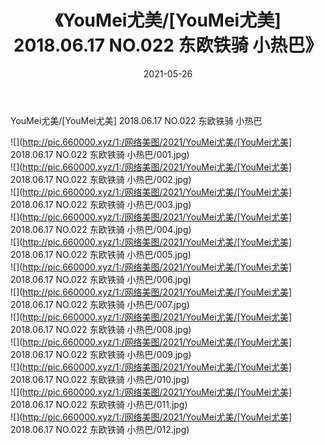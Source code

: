 ﻿---
layout: post
title:  《YouMei尤美/[YouMei尤美] 2018.06.17 NO.022 东欧铁骑 小热巴》
date:   2021-05-26
img: http://pic.660000.xyz/1:/网络美图/2021/YouMei尤美/[YouMei尤美] 2018.06.17 NO.022 东欧铁骑 小热巴/000.jpg
categories: [美女, 清纯, 唯美]
---

YouMei尤美/[YouMei尤美] 2018.06.17 NO.022 东欧铁骑 小热巴

 ![](http://pic.660000.xyz/1:/网络美图/2021/YouMei尤美/[YouMei尤美] 2018.06.17 NO.022 东欧铁骑 小热巴/001.jpg) <br>![](http://pic.660000.xyz/1:/网络美图/2021/YouMei尤美/[YouMei尤美] 2018.06.17 NO.022 东欧铁骑 小热巴/002.jpg) <br>![](http://pic.660000.xyz/1:/网络美图/2021/YouMei尤美/[YouMei尤美] 2018.06.17 NO.022 东欧铁骑 小热巴/003.jpg) <br>![](http://pic.660000.xyz/1:/网络美图/2021/YouMei尤美/[YouMei尤美] 2018.06.17 NO.022 东欧铁骑 小热巴/004.jpg) <br>![](http://pic.660000.xyz/1:/网络美图/2021/YouMei尤美/[YouMei尤美] 2018.06.17 NO.022 东欧铁骑 小热巴/005.jpg) <br>![](http://pic.660000.xyz/1:/网络美图/2021/YouMei尤美/[YouMei尤美] 2018.06.17 NO.022 东欧铁骑 小热巴/006.jpg) <br>![](http://pic.660000.xyz/1:/网络美图/2021/YouMei尤美/[YouMei尤美] 2018.06.17 NO.022 东欧铁骑 小热巴/007.jpg) <br>![](http://pic.660000.xyz/1:/网络美图/2021/YouMei尤美/[YouMei尤美] 2018.06.17 NO.022 东欧铁骑 小热巴/008.jpg) <br>![](http://pic.660000.xyz/1:/网络美图/2021/YouMei尤美/[YouMei尤美] 2018.06.17 NO.022 东欧铁骑 小热巴/009.jpg) <br>![](http://pic.660000.xyz/1:/网络美图/2021/YouMei尤美/[YouMei尤美] 2018.06.17 NO.022 东欧铁骑 小热巴/010.jpg) <br>![](http://pic.660000.xyz/1:/网络美图/2021/YouMei尤美/[YouMei尤美] 2018.06.17 NO.022 东欧铁骑 小热巴/011.jpg) <br>![](http://pic.660000.xyz/1:/网络美图/2021/YouMei尤美/[YouMei尤美] 2018.06.17 NO.022 东欧铁骑 小热巴/012.jpg) <br>
